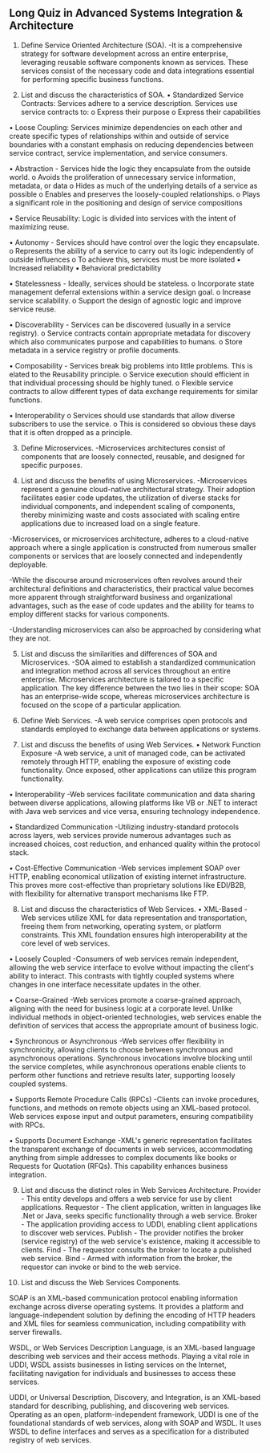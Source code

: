 ## Long Quiz in Advanced Systems Integration & Architecture
1. Define Service Oriented Architecture (SOA).
-It is a comprehensive strategy for software development across an entire enterprise, leveraging reusable software components known as services. These services consist of the necessary code and data integrations essential for performing specific business functions.

2. List and discuss the characteristics of SOA.
• Standardized Service Contracts: Services adhere to a service description. Services use service contracts to:
o Express their purpose
o Express their capabilities

• Loose Coupling: Services minimize dependencies on each other and create specific types of relationships within and outside of service boundaries with a constant emphasis on reducing dependencies between service contract, service implementation, and service consumers.

• Abstraction - Services hide the logic they encapsulate from the outside world.
o Avoids the proliferation of unnecessary service information, metadata, or data
o Hides as much of the underlying details of a service as possible
o Enables and preserves the loosely-coupled relationships.
o Plays a significant role in the positioning and design of service compositions

• Service Reusability: Logic is divided into services with the intent of maximizing reuse.

• Autonomy - Services should have control over the logic they encapsulate.
o Represents the ability of a service to carry out its logic independently of outside influences
o To achieve this, services must be more isolated
▪ Increased reliability
▪ Behavioral predictability

• Statelessness - Ideally, services should be stateless.
o Incorporate state management deferral extensions within a service design goal.
o Increase service scalability.
o Support the design of agnostic logic and improve service reuse.

• Discoverability - Services can be discovered (usually in a service registry).
o Service contracts contain appropriate metadata for discovery which also communicates purpose and capabilities to humans.
o Store metadata in a service registry or profile documents.

• Composability - Services break big problems into little problems. This is elated to the Reusability principle.
o Service execution should efficient in that individual processing should be highly tuned.
o Flexible service contracts to allow different types of data exchange requirements for similar functions.

• Interoperability
o Services should use standards that allow diverse subscribers to use the service.
o This is considered so obvious these days that it is often dropped as a principle.

3. Define Microservices.
-Microservices architectures consist of components that are loosely connected, reusable, and designed for specific purposes.

4. List and discuss the benefits of using Microservices.
-Microservices represent a genuine cloud-native architectural strategy. Their adoption facilitates easier code updates, the utilization of diverse stacks for individual components, and independent scaling of components, thereby minimizing waste and costs associated with scaling entire applications due to increased load on a single feature.

-Microservices, or microservices architecture, adheres to a cloud-native approach where a single application is constructed from numerous smaller components or services that are loosely connected and independently deployable.

-While the discourse around microservices often revolves around their architectural definitions and characteristics, their practical value becomes more apparent through straightforward business and organizational advantages, such as the ease of code updates and the ability for teams to employ different stacks for various components.

-Understanding microservices can also be approached by considering what they are not.

5. List and discuss the similarities and differences of SOA and Microservices.
-SOA aimed to establish a standardized communication and integration method across all services throughout an entire enterprise. Microservices architecture is tailored to a specific application. The key difference between the two lies in their scope: SOA has an enterprise-wide scope, whereas microservices architecture is focused on the scope of a particular application.

6. Define Web Services.
-A web service comprises open protocols and standards employed to exchange data between applications or systems.

7. List and discuss the benefits of using Web Services.
• Network Function Exposure
-A web service, a unit of managed code, can be activated remotely through HTTP, enabling the exposure of existing code functionality. Once exposed, other applications can utilize this program functionality.

• Interoperability
-Web services facilitate communication and data sharing between diverse applications, allowing platforms like VB or .NET to interact with Java web services and vice versa, ensuring technology independence.

• Standardized Communication
-Utilizing industry-standard protocols across layers, web services provide numerous advantages such as increased choices, cost reduction, and enhanced quality within the protocol stack.

• Cost-Effective Communication
-Web services implement SOAP over HTTP, enabling economical utilization of existing internet infrastructure. This proves more cost-effective than proprietary solutions like EDI/B2B, with flexibility for alternative transport mechanisms like FTP.

8. List and discuss the characteristics of Web Services.
• XML-Based
-Web services utilize XML for data representation and transportation, freeing them from networking, operating system, or platform constraints. This XML foundation ensures high interoperability at the core level of web services.

• Loosely Coupled
-Consumers of web services remain independent, allowing the web service interface to evolve without impacting the client's ability to interact. This contrasts with tightly coupled systems where changes in one interface necessitate updates in the other.

• Coarse-Grained
-Web services promote a coarse-grained approach, aligning with the need for business logic at a corporate level. Unlike individual methods in object-oriented technologies, web services enable the definition of services that access the appropriate amount of business logic.

• Synchronous or Asynchronous
-Web services offer flexibility in synchronicity, allowing clients to choose between synchronous and asynchronous operations. Synchronous invocations involve blocking until the service completes, while asynchronous operations enable clients to perform other functions and retrieve results later, supporting loosely coupled systems.

• Supports Remote Procedure Calls (RPCs)
-Clients can invoke procedures, functions, and methods on remote objects using an XML-based protocol. Web services expose input and output parameters, ensuring compatibility with RPCs.

• Supports Document Exchange
-XML's generic representation facilitates the transparent exchange of documents in web services, accommodating anything from simple addresses to complex documents like books or Requests for Quotation (RFQs). This capability enhances business integration.

9. List and discuss the distinct roles in Web Services Architecture.
Provider - This entity develops and offers a web service for use by client applications.
Requestor - The client application, written in languages like .Net or Java, seeks specific functionality through a web service.
Broker - The application providing access to UDDI, enabling client applications to discover web services.
Publish - The provider notifies the broker (service registry) of the web service's existence, making it accessible to clients.
Find - The requestor consults the broker to locate a published web service.
Bind - Armed with information from the broker, the requestor can invoke or bind to the web service.

10. List and discuss the Web Services Components.

SOAP is an XML-based communication protocol enabling information exchange across diverse operating systems. It provides a platform and language-independent solution by defining the encoding of HTTP headers and XML files for seamless communication, including compatibility with server firewalls.

WSDL, or Web Services Description Language, is an XML-based language describing web services and their access methods. Playing a vital role in UDDI, WSDL assists businesses in listing services on the Internet, facilitating navigation for individuals and businesses to access these services.

UDDI, or Universal Description, Discovery, and Integration, is an XML-based standard for describing, publishing, and discovering web services. Operating as an open, platform-independent framework, UDDI is one of the foundational standards of web services, along with SOAP and WSDL. It uses WSDL to define interfaces and serves as a specification for a distributed registry of web services.